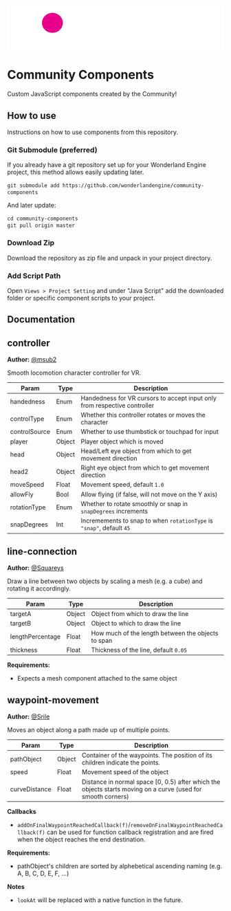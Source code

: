 ![wonderland-engine-logo](img/wle-logo-horizontal-reversed.png)

# Community Components

Custom JavaScript components created by the Community!

## How to use

Instructions on how to use components from this repository.

### Git Submodule (preferred)

If you already have a git repository set up for your Wonderland Engine
project, this method allows easily updating later.

~~~
git submodule add https://github.com/wonderlandengine/community-components
~~~

And later update:

~~~
cd community-components
git pull origin master
~~~

### Download Zip

Download the repository as zip file and unpack in your project directory.

### Add Script Path

Open `Views > Project Setting` and under "Java Script" add the downloaded folder
or specific component scripts to your project.

## Documentation

## controller

**Author:** [@msub2](https://github.com/msub2)

Smooth locomotion character controller for VR.

| Param | Type | Description |
|---|---|---|
| handedness | Enum | Handedness for VR cursors to accept input only from respective controller |
| controlType | Enum | Whether this controller rotates or moves the character |
| controlSource | Enum | Whether to use thumbstick or touchpad for input |
| player | Object | Player object which is moved |
| head | Object | Head/Left eye object from which to get movement direction |
| head2 | Object | Right eye object from which to get movement direction |
| moveSpeed | Float | Movement speed, default `1.0` |
| allowFly | Bool | Allow flying (if false, will not move on the Y axis) |
| rotationType | Enum | Whether to rotate smoothly or snap in `snapDegrees` increments |
| snapDegrees | Int | Incremements to snap to when `rotationType` is `"snap"`, default `45` |

## line-connection

**Author:** [@Squareys](https://github.com/squareys)

Draw a line between two objects by scaling a mesh (e.g. a cube) and rotating it accordingly.

| Param | Type | Description |
|---|---|---|
| targetA | Object | Object from which to draw the line |
| targetB | Object | Object to which to draw the line |
| lengthPercentage | Float | How much of the length between the objects to span |
| thickness | Float | Thickness of the line, default `0.05` |

**Requirements:**

 - Expects a mesh component attached to the same object

## waypoint-movement

**Author:** [@Srile](https://github.com/srile)

Moves an object along a path made up of multiple points.

| Param | Type | Description |
|---|---|---|
| pathObject | Object | Container of the waypoints. The position of its children indicate the points. |
| speed | Float | Movement speed of the object |
| curveDistance | Float | Distance in normal space [0, 0.5) after which the objects starts moving on a curve (used for smooth corners) |

**Callbacks**
 - `addOnFinalWaypointReachedCallback(f)`/`removeOnFinalWaypointReachedCallback(f)` can be used for function callback registration and are fired when the object reaches the end destination.

**Requirements:**

 - pathObject's children are sorted by alphebetical ascending naming (e.g. A, B, C, D, E, F, ...)

**Notes**

 - `lookAt` will be replaced with a native function in the future.
